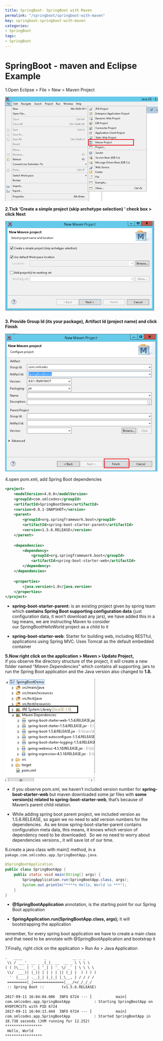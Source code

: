 ```yaml
---
title: SpringBoot- SpringBoot with Maven
permalink: "/springboot/springboot-with-maven"
key: springboot-springboot-with-maven
categories:
- SpringBoot
tags:
- SpringBoot
---
```


SpringBoot - maven and Eclipse Example
===========================================

1.Open Eclipse > File > New > Maven Project

![E:\\Users\\satyacodes\\Pictures\\12.png](media/517f674dd7c25f36ca319e2b1370cdbb.png)

**2.Tick ‘Create a simple project (skip archetype selection) ‘ check box >
click Next**

![E:\\Users\\satyacodes\\Pictures\\12.png](media/77825bc3527356de84661a31a504b4f9.png)

**3. Provide Group Id (its your package), Artifact Id (project name) and click
Finish**

![E:\\Users\\satyacodes\\Pictures\\12.png](media/1c8f32e13792bc0a284ce707fef30df7.png)

4.open pom.xml, add Spring Boot dependencies
```xml
<project>
	<modelVersion>4.0.0</modelVersion>
	<groupId>com.smlcodes</groupId>
	<artifactId>SpringBootDemo</artifactId>
	<version>0.0.1-SNAPSHOT</version>
	<parent>
		<groupId>org.springframework.boot</groupId>
		<artifactId>spring-boot-starter-parent</artifactId>
		<version>1.5.6.RELEASE</version>
	</parent>

	<dependencies>
		<dependency>
			<groupId>org.springframework.boot</groupId>
			<artifactId>spring-boot-starter-web</artifactId>
		</dependency>
	</dependencies>

	<properties>
		<java.version>1.8</java.version>
	</properties>
</project>
```

-   **spring-boot-starter-parent:** is an existing project given by spring team
    which **contains Spring Boot supporting configuration data** (just
    configuration data, it won’t download any jars), we have added this in a
    **<parent>** tag means, we are instructing Maven to consider
    our SpringBootHelloWorld project as a child to it

-   **spring-boot-starter-web**: Starter for building web, including RESTful,
    applications using Spring MVC. Uses Tomcat as the default embedded container

**5.Now right click on the application > Maven > Update Project,**  
if you observe the directory structure of the project, it will create a new
folder named “*Maven Dependencies*" which contains all supporting. jars to run
the Spring Boot application and the Java version also changed to **1.8.**

![](media/82b00e5f3d78f984bb33bd3a18d97582.png)


-   if you observe pom.xml, we haven’t included version number for
    **spring-boot-starter-web** but maven downloaded some jar files with **some
    version(s) related to spring-boot-starter-web**, that’s because of Maven’s
    parent child relation.

-   While adding spring boot parent project, we included version as
    1.5.6.RELEASE, so again we no need to add version numbers for the
    dependencies.  As we know spring-boot-starter-parent contains configuration
    meta data, this means, it knows which version of dependency need to be
    downloaded.  So we no need to worry about dependencies versions., it
    will save lot of our time.



6.create a java class with main() method, in a `pakage.com.smlcodes.app.SpringBootApp.java`.
```java
@SpringBootApplication
public class SpringBootApp {
	public static void main(String[] args) {
		SpringApplication.run(SpringBootApp.class, args);
		System.out.println("****n Hello, World \n ***");
	}
}
```



-   **@SpringBootApplication** annotation, is the starting point for our Spring
    Boot application

-   **SpringApplication.run(SpringBootApp.class, args);** it will bootstrapping
    the application

remember, for every spring boot application we have to create a main class and
that need to be annotate with @SpringBootApplication and bootstrap it 



7.Finally, right click on the application > Run As > Java Application
```dos
.   ____          _            __ _ _
 \\ / ___'_ __ _ _(_)_ __  __ _ \ \ \ \
( ( )\___ | '_ | '_| | '_ \/ _` | \ \ \ \
 \\/  ___)| |_)| | | | | || (_| |  ) ) ) )
  '  |____| .__|_| |_|_| |_\__, | / / / /
 =========|_|==============|___/=/_/_/_/
 :: Spring Boot ::        (v1.5.6.RELEASE)

2017-09-11 16:04:04.006  INFO 6724 --- [           main] com.smlcodes.app.SpringBootApp           : Starting SpringBootApp on HYDPCMCSTS with PID 6724 
2017-09-11 16:04:13.444  INFO 6724 --- [           main] com.smlcodes.app.SpringBootApp           : Started SpringBootApp in 10.738 seconds (JVM running for 12.252)
*****************
 Hello, World 
*****************
```
